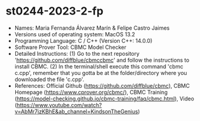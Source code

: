 # st0244-2023-2-fp
- Names: Maria Fernanda Álvarez Marín & Felipe Castro Jaimes
- Versions used of operating system: MacOS 13.2
- Programming Language: C / C++ (Version C++: 14.0.0)
- Software Prover Tool: CBMC Model Checker
- Detailed Instructions: (1) Go to the next repository 'https://github.com/diffblue/cbmccbmc' and follow the instructions to install CBMC.  (2) In the terminal/shell execute this command 'cbmc c.cpp', remember that you gotta be at the folder/directory where you downloaded the file 'c.cpp'.
- References: Official Github (https://github.com/diffblue/cbmc), CBMC Homepage (https://www.cprover.org/cbmc/), CBMC Training (https://model-checking.github.io/cbmc-training/faq/cbmc.html), Video (https://www.youtube.com/watch?v=AbMr7jzKBhE&ab_channel=KindsonTheGenius) 
 
